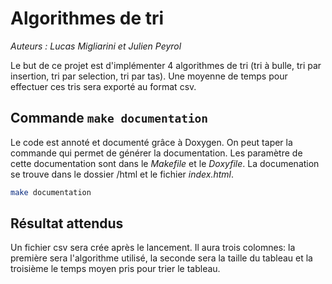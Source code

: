# Algorithmes de tri

*Auteurs : Lucas Migliarini et Julien Peyrol*

Le but de ce projet est d'implémenter 4 algorithmes de tri (tri à bulle, tri par insertion, tri par selection, tri par tas). Une moyenne de temps pour effectuer ces tris sera exporté au format csv.

## Commande `make documentation`

Le code est annoté et documenté grâce à Doxygen. On peut taper la commande qui permet de générer la documentation. Les paramètre de cette documentation sont dans le *Makefile* et le *Doxyfile*. La documenation se trouve dans le dossier /html et le fichier *index.html*.

```bash
make documentation
```
## Résultat attendus 

Un fichier csv sera crée après le lancement. Il aura trois colomnes: la première sera l'algorithme utilisé, la seconde sera la taille du tableau et la troisième le temps moyen pris pour trier le tableau. 
